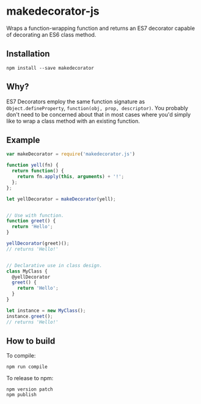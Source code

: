 # makedecorator-js

Wraps a function-wrapping function and returns an ES7 decorator capable of decorating an ES6 class method.

## Installation

    npm install --save makedecorator

## Why?

ES7 Decorators employ the same function signature as `Object.defineProperty`, `function(obj, prop, descriptor)`. You probably don't need to be concerned about that in most cases where you'd simply like to wrap a class method with an existing function.

## Example

```javascript
var makeDecorator = require('makedecorator.js')

function yell(fn) {
  return function() {
    return fn.apply(this, arguments) + '!';
  };
};

let yellDecorator = makeDecorator(yell);


// Use with function.
function greet() {
  return 'Hello';
}

yellDecorator(greet)();
// returns 'Hello!'


// Declarative use in class design.
class MyClass {
  @yellDecorator
  greet() {
    return 'Hello';
  }
}

let instance = new MyClass();
instance.greet();
// returns 'Hello!'
```

## How to build

To compile:

    npm run compile

To release to npm:

    npm version patch
    npm publish

